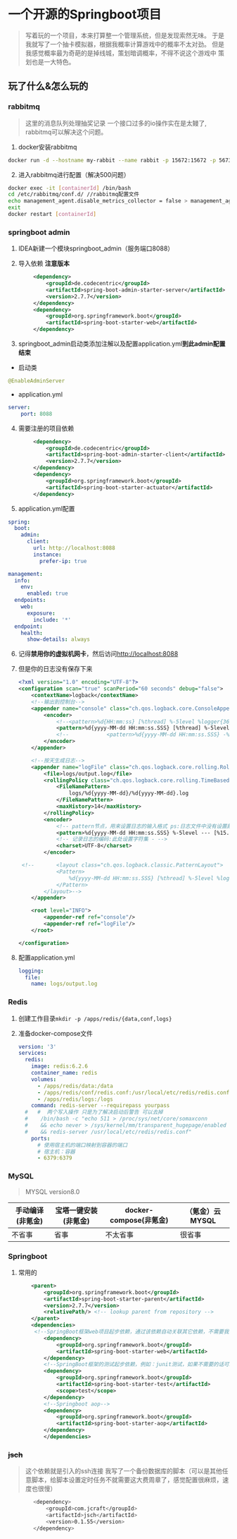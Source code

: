 # 一个开源的Springboot项目
>
> 写着玩的一个项目，本来打算整一个管理系统，但是发现索然无味。
> 于是我就写了一个抽卡模拟器，根据我概率计算游戏中的概率不太对劲。
> 但是我感觉概率最为奇葩的是掉线城，策划暗调概率，不得不说这个游戏中
> 策划也是一大特色。
>

## 玩了什么&怎么玩的

### rabbitmq

> 这里的消息队列处理抽奖记录 一个接口过多的io操作实在是太鳗了,
> rabbitmq可以解决这个问题。

1. docker安装rabbitmq

```bash
docker run -d --hostname my-rabbit --name rabbit -p 15672:15672 -p 5673:5672 rabbitmq
```

2. 进入rabbitmq进行配置（解决500问题）

```bash
docker exec -it [containerId] /bin/bash
cd /etc/rabbitmq/conf.d/ //rabbitmq配置文件
echo management_agent.disable_metrics_collector = false > management_agent.disable_metrics_collector.conf
exit
docker restart [containerId] 
```

### springboot admin

1. IDEA新建一个模块springboot_admin（服务端口8088）

2. 导入依赖 **注意版本**

```xml
        <dependency>
            <groupId>de.codecentric</groupId>
            <artifactId>spring-boot-admin-starter-server</artifactId>
            <version>2.7.7</version>
        </dependency>
        <dependency>
            <groupId>org.springframework.boot</groupId>
            <artifactId>spring-boot-starter-web</artifactId>
        </dependency>
```

3. springboot_admin启动类添加注解以及配置application.yml**到此admin配置结束**

* 启动类

```java
@EnableAdminServer
```

* application.yml

```yml
server:
    port: 8088
```

4. 需要注册的项目依赖

```xml
        <dependency>
            <groupId>de.codecentric</groupId>
            <artifactId>spring-boot-admin-starter-client</artifactId>
            <version>2.7.7</version>
        </dependency>
        <dependency>
            <groupId>org.springframework.boot</groupId>
            <artifactId>spring-boot-starter-actuator</artifactId>
        </dependency>
```

5. application.yml配置

```yml
spring:
  boot:
    admin:
      client:
        url: http://localhost:8088
        instance:
          prefer-ip: true

management:
  info:
    env:
      enabled: true
  endpoints:
    web:
      exposure:
        include: '*'
  endpoint:
    health:
      show-details: always
```

6. 记得**禁用你的虚拟机网卡**，然后访问<http://localhost:8088>

7. 但是你的日志没有保存下来

   ```xml
   <?xml version="1.0" encoding="UTF-8"?>
   <configuration scan="true" scanPeriod="60 seconds" debug="false">
       <contextName>logback</contextName>
       <!--输出到控制台-->
       <appender name="console" class="ch.qos.logback.core.ConsoleAppender">
           <encoder>
               <!--<pattern>%d{HH:mm:ss} [%thread] %-5level %logger{36} - %msg%n</pattern>-->
               <pattern>%d{yyyy-MM-dd HH:mm:ss.SSS} [%thread] %-5level %logger - %msg%n</pattern>
               <!--            <pattern>%d{yyyy-MM-dd HH:mm:ss.SSS} -%5p ${PID:-} [%15.15t] %-30.30C{1.} : %m%n</pattern>-->
           </encoder>
       </appender>
   
       <!--按天生成日志-->
       <appender name="logFile" class="ch.qos.logback.core.rolling.RollingFileAppender">
           <file>logs/output.log</file>
           <rollingPolicy class="ch.qos.logback.core.rolling.TimeBasedRollingPolicy">
               <FileNamePattern>
                   logs/%d{yyyy-MM-dd}/%d{yyyy-MM-dd}.log
               </FileNamePattern>
               <maxHistory>14</maxHistory>
           </rollingPolicy>
           <encoder>
               <!-- pattern节点，用来设置日志的输入格式 ps:日志文件中没有设置颜色,否则颜色部分会有ESC[0:39em等乱码-->
               <pattern>%d{yyyy-MM-dd HH:mm:ss.SSS} %-5level --- [%15.15(%thread)] %-40.40(%logger{40}) : %msg%n</pattern>
               <!-- 记录日志的编码:此处设置字符集 - -->
               <charset>UTF-8</charset>
           </encoder>
   
    <!--       <layout class="ch.qos.logback.classic.PatternLayout">
               <Pattern>
                   %d{yyyy-MM-dd HH:mm:ss.SSS} [%thread] %-5level %logger - %msg%n
               </Pattern>
           </layout>-->
       </appender>
   
       <root level="INFO">
           <appender-ref ref="console"/>
           <appender-ref ref="logFile"/>
       </root>
   
   </configuration>
   ```

8. 配置application.yml

   ```yml
   logging:
     file:
       name: logs/output.log
   ```

   

### Redis

1. 创建工作目录`mkdir -p /apps/redis/{data,conf,logs}`

2. 准备docker-compose文件

   ```yml
   version: '3'
   services:
     redis:
       image: redis:6.2.6
       container_name: redis
       volumes:
         - /apps/redis/data:/data
         - /apps/redis/conf/redis.conf:/usr/local/etc/redis/redis.conf
         - /apps/redis/logs:/logs
       command: redis-server --requirepass yourpass
     #   #  两个写入操作 只是为了解决启动后警告 可以去掉
     #    /bin/bash -c "echo 511 > /proc/sys/net/core/somaxconn
     #    && echo never > /sys/kernel/mm/transparent_hugepage/enabled
     #    && redis-server /usr/local/etc/redis/redis.conf"
       ports:
         # 使用宿主机的端口映射到容器的端口
         # 宿主机：容器
         - 6379:6379
   ```

   

### MySQL

> MYSQL version8.0

|  手动编译(非氪金)   | 宝塔一键安装(非氪金)  | docker-compose(非氪金)  | （氪金）云MYSQL |
|  ----  | ----  | ----  | ----  |
| 不省事  | 省事 | 不太省事 | 很省事  |

### Springboot

1. 常用的

   ```xml
       <parent>
           <groupId>org.springframework.boot</groupId>
           <artifactId>spring-boot-starter-parent</artifactId>
           <version>2.7.7</version>
           <relativePath/> <!-- lookup parent from repository -->
       </parent>
       <dependencies>
        <!--SpringBoot框架web项目起步依赖，通过该依赖自动关联其它依赖，不需要我们一个一个去添加了-->
           <dependency>
               <groupId>org.springframework.boot</groupId>
               <artifactId>spring-boot-starter-web</artifactId>
           </dependency>
           <!--SpringBoot框架的测试起步依赖，例如：junit测试，如果不需要的话可以删除-->
           <dependency>
               <groupId>org.springframework.boot</groupId>
               <artifactId>spring-boot-starter-test</artifactId>
               <scope>test</scope>
           </dependency>
           <!--Springboot aop-->
           <dependency>
               <groupId>org.springframework.boot</groupId>
               <artifactId>spring-boot-starter-aop</artifactId>
           </dependency>
           </dependencies>
   ```

   

### ~~jsch~~

> 这个依赖就是引入的ssh连接 我写了一个备份数据库的脚本（可以是其他任意脚本，给脚本设置定时任务不就需要这大费周章了，感觉配置很麻烦，速度也很慢）

```bash
        <dependency>
            <groupId>com.jcraft</groupId>
            <artifactId>jsch</artifactId>
            <version>0.1.55</version>
        </dependency>
```
